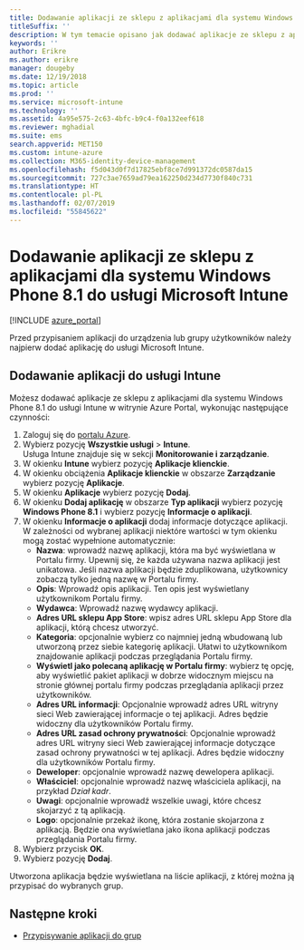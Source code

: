 ```yaml
---
title: Dodawanie aplikacji ze sklepu z aplikacjami dla systemu Windows Phone 8.1 do usługi Microsoft Intune
titleSuffix: ''
description: W tym temacie opisano jak dodawać aplikacje ze sklepu z aplikacjami dla systemu Windows Phone 8.1 do usługi Microsoft Intune.
keywords: ''
author: Erikre
ms.author: erikre
manager: dougeby
ms.date: 12/19/2018
ms.topic: article
ms.prod: ''
ms.service: microsoft-intune
ms.technology: ''
ms.assetid: 4a95e575-2c63-4bfc-b9c4-f0a132eef618
ms.reviewer: mghadial
ms.suite: ems
search.appverid: MET150
ms.custom: intune-azure
ms.collection: M365-identity-device-management
ms.openlocfilehash: f5d043d0f7d17825ebf8ce7d991372dc0587da15
ms.sourcegitcommit: 727c3ae7659ad79ea162250d234d7730f840c731
ms.translationtype: HT
ms.contentlocale: pl-PL
ms.lasthandoff: 02/07/2019
ms.locfileid: "55845622"
---
```

# <a name="add-windows-phone-81-store-apps-to-microsoft-intune"></a>Dodawanie aplikacji ze sklepu z aplikacjami dla systemu Windows Phone 8.1 do usługi Microsoft Intune

[!INCLUDE [azure_portal](./includes/azure_portal.md)]

Przed przypisaniem aplikacji do urządzenia lub grupy użytkowników należy najpierw dodać aplikację do usługi Microsoft Intune. 

## <a name="add-an-app-to-intune"></a>Dodawanie aplikacji do usługi Intune
Możesz dodawać aplikacje ze sklepu z aplikacjami dla systemu Windows Phone 8.1 do usługi Intune w witrynie Azure Portal, wykonując następujące czynności:

1. Zaloguj się do [portalu Azure](https://portal.azure.com).
2. Wybierz pozycję **Wszystkie usługi** > **Intune**.  
    Usługa Intune znajduje się w sekcji **Monitorowanie i zarządzanie**.
3. W okienku **Intune** wybierz pozycję **Aplikacje klienckie**.
4. W okienku obciążenia **Aplikacje klienckie** w obszarze **Zarządzanie** wybierz pozycję **Aplikacje**.
5. W okienku **Aplikacje** wybierz pozycję **Dodaj**.
6. W okienku **Dodaj aplikację** w obszarze **Typ aplikacji** wybierz pozycję **Windows Phone 8.1** i wybierz pozycję **Informacje o aplikacji**.
7. W okienku **Informacje o aplikacji** dodaj informacje dotyczące aplikacji. W zależności od wybranej aplikacji niektóre wartości w tym okienku mogą zostać wypełnione automatycznie:
    - **Nazwa**: wprowadź nazwę aplikacji, która ma być wyświetlana w Portalu firmy. Upewnij się, że każda używana nazwa aplikacji jest unikatowa. Jeśli nazwa aplikacji będzie zduplikowana, użytkownicy zobaczą tylko jedną nazwę w Portalu firmy.
    - **Opis**: Wprowadź opis aplikacji. Ten opis jest wyświetlany użytkownikom Portalu firmy.
    - **Wydawca**: Wprowadź nazwę wydawcy aplikacji.
    - **Adres URL sklepu App Store**: wpisz adres URL sklepu App Store dla aplikacji, którą chcesz utworzyć.
    - **Kategoria**: opcjonalnie wybierz co najmniej jedną wbudowaną lub utworzoną przez siebie kategorię aplikacji. Ułatwi to użytkownikom znajdowanie aplikacji podczas przeglądania Portalu firmy.
    - **Wyświetl jako polecaną aplikację w Portalu firmy**: wybierz tę opcję, aby wyświetlić pakiet aplikacji w dobrze widocznym miejscu na stronie głównej portalu firmy podczas przeglądania aplikacji przez użytkowników.
    - **Adres URL informacji**: Opcjonalnie wprowadź adres URL witryny sieci Web zawierającej informacje o tej aplikacji. Adres będzie widoczny dla użytkowników Portalu firmy.
    - **Adres URL zasad ochrony prywatności**: Opcjonalnie wprowadź adres URL witryny sieci Web zawierającej informacje dotyczące zasad ochrony prywatności w tej aplikacji. Adres będzie widoczny dla użytkowników Portalu firmy.
    - **Deweloper**: opcjonalnie wprowadź nazwę dewelopera aplikacji.
    - **Właściciel**: opcjonalnie wprowadź nazwę właściciela aplikacji, na przykład *Dział kadr*.
    - **Uwagi**: opcjonalnie wprowadź wszelkie uwagi, które chcesz skojarzyć z tą aplikacją.
    - **Logo**: opcjonalnie przekaż ikonę, która zostanie skojarzona z aplikacją. Będzie ona wyświetlana jako ikona aplikacji podczas przeglądania Portalu firmy.
8. Wybierz przycisk **OK**.
9. Wybierz pozycję **Dodaj**.

Utworzona aplikacja będzie wyświetlana na liście aplikacji, z której można ją przypisać do wybranych grup.

## <a name="next-steps"></a>Następne kroki

- [Przypisywanie aplikacji do grup](apps-deploy.md)

